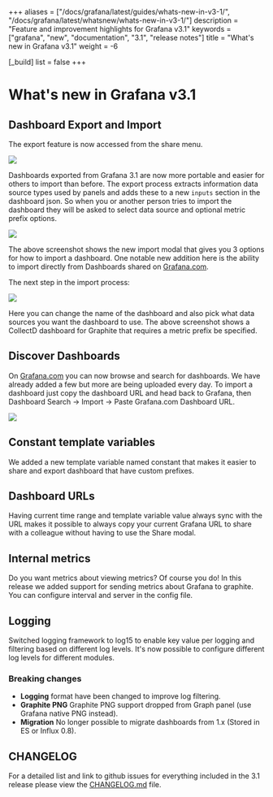 +++
aliases = ["/docs/grafana/latest/guides/whats-new-in-v3-1/", "/docs/grafana/latest/whatsnew/whats-new-in-v3-1/"]
description = "Feature and improvement highlights for Grafana v3.1"
keywords = ["grafana", "new", "documentation", "3.1", "release notes"]
title = "What's new in Grafana v3.1"
weight = -6

[_build]
  list = false
+++

# What's new in Grafana v3.1

## Dashboard Export and Import

The export feature is now accessed from the share menu.

<img src="/static/img/docs/v31/export_menu.png">

Dashboards exported from Grafana 3.1 are now more portable and easier for others to import than before. The export process extracts information data source types used by panels and adds these to a new `inputs` section in the dashboard json. So when you or another person tries to import the dashboard they will be asked to select data source and optional metric prefix options.

<img src="/static/img/docs/v31/import_step1.png">

The above screenshot shows the new import modal that gives you 3 options for how to import a dashboard. One notable new addition here is the ability to import directly from Dashboards shared on [Grafana.com](https://grafana.com).

The next step in the import process:

<img src="/static/img/docs/v31/import_step2.png">

Here you can change the name of the dashboard and also pick what data sources you want the dashboard to use. The above screenshot shows a CollectD dashboard for Graphite that requires a metric prefix be specified.

## Discover Dashboards

On [Grafana.com](https://grafana.com) you can now browse and search for dashboards. We have already added a few but more are being uploaded every day. To import a dashboard just copy the dashboard URL and head back to Grafana, then Dashboard Search -> Import -> Paste Grafana.com Dashboard URL.

<img src="/static/img/docs/v31/gnet_dashboards_list.png">

## Constant template variables

We added a new template variable named constant that makes it easier to share and export dashboard that have custom prefixes.

## Dashboard URLs

Having current time range and template variable value always sync with the URL makes it possible to always copy your current Grafana URL to share with a colleague without having to use the Share modal.

## Internal metrics

Do you want metrics about viewing metrics? Of course you do! In this release we added support for sending metrics about Grafana to graphite. You can configure interval and server in the config file.

## Logging

Switched logging framework to log15 to enable key value per logging and filtering based on different log levels. It's now possible to configure different log levels for different modules.

### Breaking changes

- **Logging** format have been changed to improve log filtering.
- **Graphite PNG** Graphite PNG support dropped from Graph panel (use Grafana native PNG instead).
- **Migration** No longer possible to migrate dashboards from 1.x (Stored in ES or Influx 0.8).

## CHANGELOG

For a detailed list and link to github issues for everything included in the 3.1 release please view the [CHANGELOG.md](https://github.com/grafana/grafana/blob/master/CHANGELOG.md) file.
